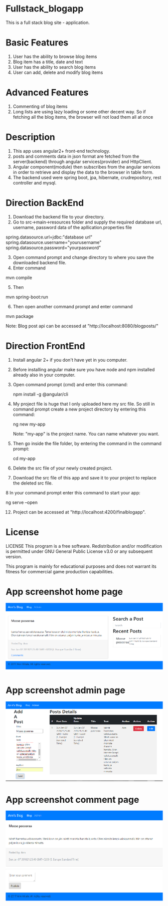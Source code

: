 # Fullstack_blogapp
This is a full stack blog site - application. 

# Basic Features

1. User has the ability to browse blog items
2. Blog item has a title, date and text
3. User has the ability to search blog items
4. User can add, delete and modify blog items

# Advanced Features

1. Commenting of blog items
2.	Long lists are using lazy loading or some other decent way. So if fetching all the blog items, the browser will not load them all at once

# Description
1. This app uses angular2+ front-end technology.
2. posts and comments data in json format are fetched from the server(backend) through angular services(provider) and 
   HttpClient.
3. Angular component(module) then subscribes from the angular services in order to retrieve and display the data to the browser in table 
   form.
4. The backend used were spring boot, jpa, hibernate, crudrepository, rest controller and mysql.

# Direction BackEnd
1. Download the backend file to your directory.
2. Go to src->main->resources folder and supply the required database url, username, password data of the apllication.properties file

spring.datasource.url=jdbc:"database url"
spring.datasource.username="yourusername"
spring.datasource.password="yourpassword"

3. Open command prompt and change directory to where you save the downloaded backend file.
4. Enter command

mvn compile

5. Then

mvn spring-boot:run

6. Then open another command prompt and enter command

mvn package

Note: Blog post api can be accessed at "http://localhost:8080/blogposts/"


# Direction FrontEnd

1. Install angular 2+ if you don't have yet in you computer.
2. Before installing angular make sure you have node and npm installed already also in your computer.  
3. Open command prompt (cmd) and enter this command:
   
   npm install -g @angular/cli
4. My project file is huge that I only uploaded here my src file. So still in command prompt create a new project directory by entering this command:
   
   ng new my-app
   
   Note: "my-app" is the project name.  You can name whatever you want.
5. Then go inside the file folder, by entering the command in the command prompt:

   cd my-app
 
6. Delete the src file of your newly created project.
7. Download the src file of this app and save it to your project to replace the deleted src file.

8 In your command prompt enter this command to start your app:

   ng serve –open
       
    
12. Project can be accessed at "http://localhost:4200/finalblogapp".

# License
LICENSE This program is a free software. Redistribution and/or modification is permitted under GNU General Public License v3.0 or any subsequent version.

This program is mainly for educational purposes and does not warrant its fitness for commercial game production capabilities.
# App screenshot home page
![Alt text](https://github.com/annviitala/fullstack_blogapp/blob/master/homepage.png?raw=true "Optional Title")
# App screenshot admin page
![Alt text](https://github.com/annviitala/fullstack_blogapp/blob/master/adminpage.png?raw=true "Optional Title")
# App screenshot comment page
![Alt text](https://github.com/annviitala/fullstack_blogapp/blob/master/commentpage.png?raw=true "Optional Title")




